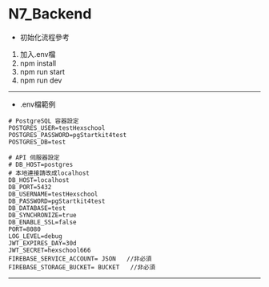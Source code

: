 # N7_Backend

- 初始化流程參考
1. 加入.env檔
2. npm install
3. npm run start
4. npm run dev
---
- .env檔範例
```
# PostgreSQL 容器設定
POSTGRES_USER=testHexschool
POSTGRES_PASSWORD=pgStartkit4test
POSTGRES_DB=test

# API 伺服器設定
# DB_HOST=postgres
# 本地連接請改成localhost
DB_HOST=localhost
DB_PORT=5432
DB_USERNAME=testHexschool
DB_PASSWORD=pgStartkit4test
DB_DATABASE=test
DB_SYNCHRONIZE=true
DB_ENABLE_SSL=false
PORT=8080
LOG_LEVEL=debug
JWT_EXPIRES_DAY=30d
JWT_SECRET=hexschool666
FIREBASE_SERVICE_ACCOUNT= JSON   //非必須
FIREBASE_STORAGE_BUCKET= BUCKET   //非必須
```
--------------
